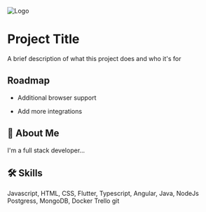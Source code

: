
![Logo](https://img.freepik.com/free-vector/gradient-bim-horizontal-banner_23-2150244627.jpg?semt=ais_hybrid)


# Project Title

A brief description of what this project does and who it's for


## Roadmap

- Additional browser support

- Add more integrations


## 🚀 About Me
I'm a full stack developer...


## 🛠 Skills
Javascript, HTML, CSS, 
Flutter, Typescript, Angular, 
Java, NodeJs
Postgress, MongoDB, Docker
Trello
git

